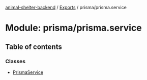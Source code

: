 [animal-shelter-backend](../README.md) / [Exports](../modules.md) / prisma/prisma.service

# Module: prisma/prisma.service

## Table of contents

### Classes

- [PrismaService](../classes/prisma_prisma_service.PrismaService.md)
